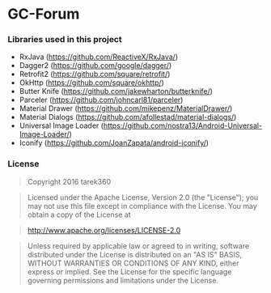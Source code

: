 # GC-Forum


### Libraries used in this project

- RxJava (https://github.com/ReactiveX/RxJava/)
- Dagger2 (https://github.com/google/dagger/)
- Retrofit2 (https://github.com/square/retrofit/)
- OkHttp (https://github.com/square/okhttp/)
- Butter Knife (https://github.com/jakewharton/butterknife/)
- Parceler (https://github.com/johncarl81/parceler)
- Material Drawer (https://github.com/mikepenz/MaterialDrawer/)
- Material Dialogs (https://github.com/afollestad/material-dialogs/)
- Universal Image Loader (https://github.com/nostra13/Android-Universal-Image-Loader/)
- Iconify (https://github.com/JoanZapata/android-iconify/)

### License

>Copyright 2016 tarek360

>Licensed under the Apache License, Version 2.0 (the "License");
you may not use this file except in compliance with the License.
You may obtain a copy of the License at

>   http://www.apache.org/licenses/LICENSE-2.0

>Unless required by applicable law or agreed to in writing, software
distributed under the License is distributed on an "AS IS" BASIS,
WITHOUT WARRANTIES OR CONDITIONS OF ANY KIND, either express or implied.
See the License for the specific language governing permissions and
limitations under the License.
